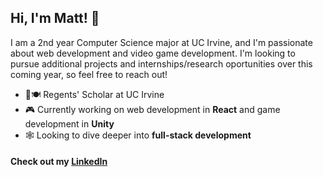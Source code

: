 ## Hi, I'm Matt! 👋

I am a 2nd year Computer Science major at UC Irvine, and I'm passionate about web development and video game development. I'm looking to pursue additional projects and internships/research oportunities over this coming year, so feel free to reach out!

- 🐜🍽 Regents' Scholar at UC Irvine
- 🎮 Currently working on web development in **React** and game development in **Unity**
- 🕸 Looking to dive deeper into **full-stack development**

#### Check out my [LinkedIn](https://www.linkedin.com/in/mattfranklin225/)
